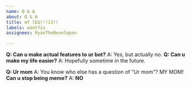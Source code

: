 ```yaml
---
name: Q & A
about: Q & A
title: mY lEG!!!11!!
labels: wontfix
assignees: RyanTheDevelopan

---
```


**Q: Can u make actual features to ur bot?**
A: Yes, but actually no.
**Q: Can u make my life easier?**
A: Hopefully sometime in the future.

**Q: Ur mom**
A: You know who else has a question of "Ur mom"? MY MOM!
**Can u stop being meme?**
A: **NO**
